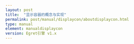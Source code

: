```yaml
---
layout: post
title:  "显示容器的概念与实现"
permalink: post/manual/displaycon/aboutdisplaycon.html
type: manual
element: manualdisplaycon
version: Egret引擎 v1.x
---
```


